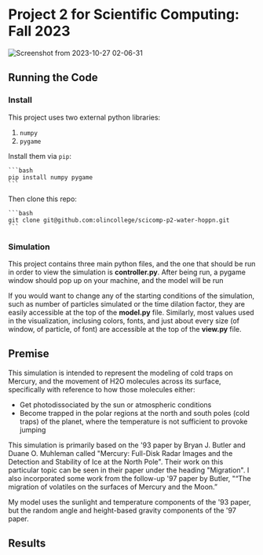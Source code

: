 # Project 2 for Scientific Computing: Fall 2023

![Screenshot from 2023-10-27 02-06-31](https://github.com/olincollege/scicomp-p2-water-you-up-to/assets/95325894/a9b7bb06-40f9-42b1-a597-f0bc75bbe68b)

## Running the Code

### Install

This project uses two external python libraries:

1. `numpy`
2. `pygame`

Install them via `pip`:

    ```bash
    pip install numpy pygame
    ```

Then clone this repo:

    ```bash
    git clone git@github.com:olincollege/scicomp-p2-water-hoppn.git
    ```

### Simulation

This project contains three main python files, and the one that should be run in order to view the simulation is **controller.py**. After being run, a pygame window should pop up on your machine, and the model will be run

If you would want to change any of the starting conditions of the simulation, such as number of particles simulated or the time dilation factor, they are easily accessible at the top of the **model.py** file. Similarly, most values used in the visualization, inclusing colors, fonts, and just about every size (of window, of particle, of font) are accessible at the top of the **view.py** file.

## Premise

This simulation is intended to represent the modeling of cold traps on Mercury, and the movement of H2O molecules across its surface, specifically with reference to how those molecules either:

- Get photodissociated by the sun or atmospheric conditions
- Become trapped in the polar regions at the north and south poles (cold traps) of the planet, where the temperature is not sufficient to provoke jumping

This simulation is primarily based on the '93 paper by Bryan J. Butler and Duane O. Muhleman called "Mercury: Full-Disk Radar Images and the Detection and Stability of Ice at the North Pole". Their work on this particular topic can be seen in their paper under the heading "Migration". I also incorporated some work from the follow-up '97 paper by Butler, "“The migration of volatiles on the surfaces of Mercury and the Moon.”

My model uses the sunlight and temperature components of the '93 paper, but the random angle and height-based gravity components of the '97 paper.

## Results



